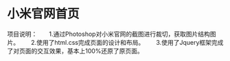 # 小米官网首页
项目说明：
        1.通过Photoshop对小米官网的截图进行裁切，获取图片结构图片。
        2.使用了html.css完成页面的设计和布局。
        3.使用了Jquery框架完成了对页面的交互效果，基本上100%还原了原页面。
